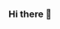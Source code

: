 ### Hi there 👋

<!--
Tripadvisor
https://github.com/paultsogbe/tripadvisor
https://paul-tripadvisor.netlify.app/

Deliveroo
https://github.com/paultsogbe/deliveroo-backend
https://github.com/paultsogbe/deliveroo-frontend
https://paul-deliveroo.netlify.app/

Vinted
https://github.com/paultsogbe/vinted-backend
https://github.com/paultsogbe/vinted-front
https://paul-vinted.netlify.app/
**paultsogbe/paultsogbe** is a ✨ _special_ ✨ repository because its `README.md` (this file) appears on your GitHub profile.

Here are some ideas to get you started:

- 🔭 I’m currently working on ...
- 🌱 I’m currently learning ...
- 👯 I’m looking to collaborate on ...
- 🤔 I’m looking for help with ...
- 💬 Ask me about ...
- 📫 How to reach me: ...
- 😄 Pronouns: ...
- ⚡ Fun fact: ...
-->
